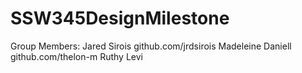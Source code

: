 # SSW345DesignMilestone

Group Members: 
Jared Sirois github.com/jrdsirois
Madeleine Daniell github.com/thelon-m
Ruthy Levi 

